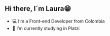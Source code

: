 ## Hi there, I´m Laura😁 

- 💻 I’m a Front-end Developer from Colombia
- 💚 I’m currently studying in Platzi



